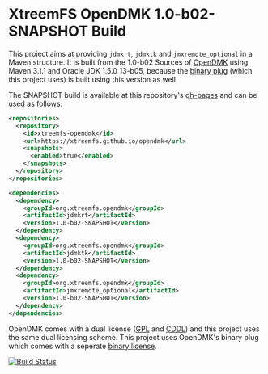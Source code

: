 XtreemFS OpenDMK 1.0-b02-SNAPSHOT Build
=======================================

This project aims at providing `jdmkrt`, `jdmktk` and `jmxremote_optional` in a Maven structure. It is built from the 1.0-b02 Sources of [OpenDMK](https://opendmk.java.net/) using Maven 3.1.1 and Oracle JDK 1.5.0_13-b05, because the [binary plug](https://opendmk.java.net/download/index.html#BinaryComponents) (which this project uses) is built using this version as well.

The SNAPSHOT build is available at this repository's [gh-pages](https://github.com/xtreemfs/opendmk/tree/gh-pages) and can be used as follows:

```XML
<repositories>
  <repository>
    <id>xtreemfs-opendmk</id>
    <url>https://xtreemfs.github.io/opendmk</url>
    <snapshots>
      <enabled>true</enabled>
    </snapshots>
  </repository>
</repositories>

<dependencies>
  <dependency>
    <groupId>org.xtreemfs.opendmk</groupId>
    <artifactId>jdmkrt</artifactId>
    <version>1.0-b02-SNAPSHOT</version>
  </dependency>
  <dependency>
    <groupId>org.xtreemfs.opendmk</groupId>
    <artifactId>jdmktk</artifactId>
    <version>1.0-b02-SNAPSHOT</version>
  </dependency>
  <dependency>
    <groupId>org.xtreemfs.opendmk</groupId>
    <artifactId>jmxremote_optional</artifactId>
    <version>1.0-b02-SNAPSHOT</version>
  </dependency>
</dependencies>
```

OpenDMK comes with a dual license ([GPL](https://opendmk.java.net/legal_notices/LICENSE_GPL.txt) and [CDDL](https://opendmk.java.net/legal_notices/LICENSE_CDDL.txt)) and this project uses the same dual licensing scheme. This project uses OpenDMK's binary plug which comes with a seperate [binary license](https://opendmk.java.net/legal_notices/LICENSE_BINARY.txt).

[![Build Status](https://travis-ci.org/xtreemfs/opendmk.svg?branch=master)](https://travis-ci.org/xtreemfs/opendmk)
